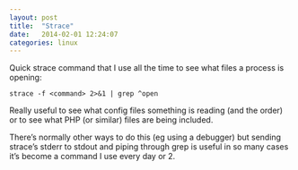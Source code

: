 ```yaml
---
layout: post
title:  "Strace"
date:   2014-02-01 12:24:07
categories: linux
---
```


Quick strace command that I use all the time to see what files a process is opening:

    strace -f <command> 2>&1 | grep ^open

Really useful to see what config files something is reading (and the order) or to see what PHP (or similar) files are being included.

There’s normally other ways to do this (eg using a debugger) but sending strace’s stderr to stdout and piping through grep is useful in so many cases it’s become a command I use every day or 2.
